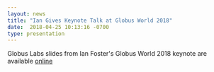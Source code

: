 ```yaml
---
layout: news
title: "Ian Gives Keynote Talk at Globus World 2018"
date:  2018-04-25 10:13:16 -0700
type: presentation
---
```

Globus Labs slides from Ian Foster's Globus World 2018 keynote are available [online](https://www.globusworld.org/conf/program)

